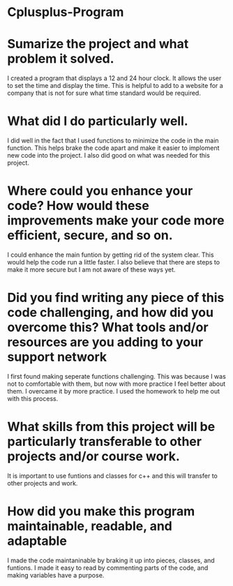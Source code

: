 # Cplusplus-Program

# Sumarize the project and what problem it solved.
I created a program that displays a 12 and 24 hour clock. It allows the user to set the time and display the time. This is helpful to add to a website for a company that is not for sure what time standard would be required. 

# What did I do particularly well.
I did well in the fact that I used functions to minimize the code in the main function. This helps brake the code apart and make it easier to imploment new code into the project. I also did good on what was needed for this project.

# Where could you enhance your code? How would these improvements make your code more efficient, secure, and so on.
I could enhance the main funtion by getting rid of the system clear. This would help the code run a little faster. I also believe that there are steps to make it more secure but I am not aware of these ways yet.

# Did you find writing any piece of this code challenging, and how did you overcome this? What tools and/or resources are you adding to your support network
I first found making seperate functions challenging. This was because I was not to comfortable with them, but now with more practice I feel better about them. I overcame it by more practice. I used the homework to help me out with this process.

# What skills from this project will be particularly transferable to other projects and/or course work.
It is important to use funtions and classes for c++ and this will transfer to other projects and work.

# How did you make this program maintainable, readable, and adaptable
I made the code maintaninable by braking it up into pieces, classes, and funtions. I made it easy to read by commenting parts of the code, and making variables have a purpose.

